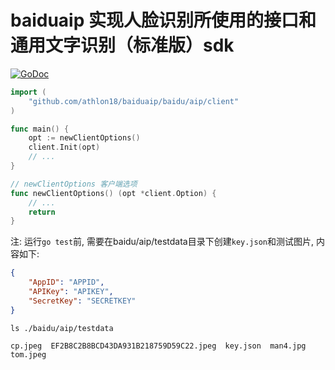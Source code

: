 # baiduaip 实现人脸识别所使用的接口和通用文字识别（标准版）sdk

[![GoDoc](https://godoc.org/github.com/athlon18/baiduaip/baidu/aip?status.svg)](https://godoc.org/github.com/athlon18/baiduaip/baidu/aip)

```go
import (
    "github.com/athlon18/baiduaip/baidu/aip/client"
)

func main() {
    opt := newClientOptions()
    client.Init(opt)
    // ...
}

// newClientOptions 客户端选项
func newClientOptions() (opt *client.Option) {
    // ...
    return 
}

```


注: 运行`go test`前, 需要在baidu/aip/testdata目录下创建`key.json`和测试图片, 内容如下:

```json
{
    "AppID": "APPID",
    "APIKey": "APIKEY",
    "SecretKey": "SECRETKEY"
}
```

```shell
ls ./baidu/aip/testdata

cp.jpeg  EF2B8C2B8BCD43DA931B218759D59C22.jpeg  key.json  man4.jpg  tom.jpeg
```
